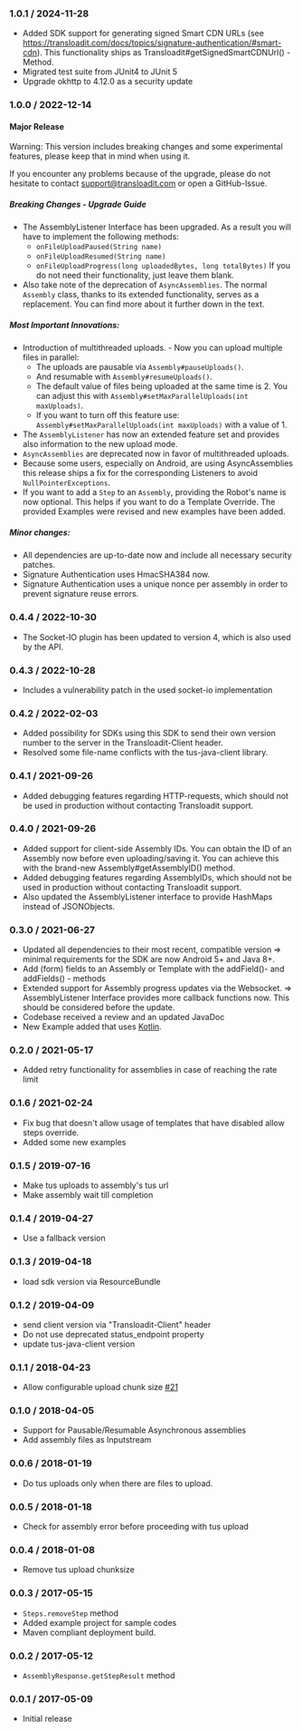 ### 1.0.1 / 2024-11-28 ###
* Added SDK support for generating signed Smart CDN URLs (see https://transloadit.com/docs/topics/signature-authentication/#smart-cdn).
  This functionality ships as Transloadit#getSignedSmartCDNUrl() - Method.
* Migrated test suite from JUnit4 to JUnit 5
* Upgrade okhttp to 4.12.0 as a security update

### 1.0.0 / 2022-12-14 ###
#### Major Release
Warning: This version includes breaking changes and some experimental features, please keep that in mind when using it.

If you encounter any problems because of the upgrade, please do not hesitate to contact support@transloadit.com 
or open a GitHub-Issue.

##### Breaking Changes - Upgrade Guide
* The AssemblyListener Interface has been upgraded. As a result you will have to implement the following methods:
  - `onFileUploadPaused(String name)`
  - `onFileUploadResumed(String name)`
  - `onFileUploadProgress(long uploadedBytes, long totalBytes)`
  If you do not need their functionality, just leave them blank.
* Also take note of the deprecation of `AsyncAssemblies`. The normal `Assembly` class, thanks to its extended 
  functionality, serves as a replacement. You can find more about it further down in the text.

##### Most Important Innovations:
* Introduction of multithreaded uploads. - Now you can upload multiple files in parallel:
  * The uploads are pausable via `Assembly#pauseUploads()`.
  * And resumable with `Assembly#resumeUploads()`.
  * The default value of files being uploaded at the same time is 2. You can adjust this with 
  `Assembly#setMaxParallelUploads(int maxUploads)`.
  * If you want to turn off this feature use: `Assembly#setMaxParallelUploads(int maxUploads)` with a value of 1.
* The `AssemblyListener` has now an extended feature set and provides also information to the new upload mode.
* `AsyncAssemblies` are deprecated now in favor of multithreaded uploads.
 * Because some users, especially on Android, are using AsyncAssemblies 
   this release ships a fix for the corresponding Listeners to avoid `NullPointerExceptions`.
* If you want to add a `Step` to an `Assembly`, providing the Robot's name is now optional. This helps if you want to do a Template Override.
  The provided Examples were revised and new examples have been added.

##### Minor changes:
* All dependencies are up-to-date now and include all necessary security patches.
* Signature Authentication uses HmacSHA384 now.
* Signature Authentication uses a unique nonce per assembly in order to prevent signature reuse errors.

### 0.4.4 / 2022-10-30 ###
* The Socket-IO plugin has been updated to version 4, which is also used by the API.

### 0.4.3 / 2022-10-28 ###
* Includes a vulnerability patch in the used socket-io implementation

### 0.4.2 / 2022-02-03 ###
* Added possibility for SDKs using this SDK to send their own version number to the server in the Transloadit-Client header.
* Resolved some file-name conflicts with the tus-java-client library.

### 0.4.1 / 2021-09-26 ###
* Added debugging features regarding HTTP-requests, which should not be used in production without contacting Transloadit support.

### 0.4.0 / 2021-09-26 ###
* Added support for client-side Assembly IDs. You can obtain the ID of an Assembly now before even uploading/saving it. You can achieve this with the brand-new Assembly#getAssemblyID() method.
* Added debugging features regarding AssemblyIDs, which should not be used in production without contacting Transloadit support.
* Also updated the AssemblyListener interface to provide HashMaps instead of JSONObjects.

### 0.3.0 / 2021-06-27 ###
* Updated all dependencies to their most recent, compatible version
  => minimal requirements for the SDK are now Android 5+ and Java 8+.
* Add (form) fields to an Assembly or Template with the addField()- and addFields() - methods
* Extended support for Assembly progress updates via the Websocket.
  => AssemblyListener Interface provides more callback functions now. This should be considered before the update.
* Codebase received a review and an updated JavaDoc
* New Example added that uses [Kotlin](https://kotlinlang.org/).
  
### 0.2.0 / 2021-05-17 ###
* Added retry functionality for assemblies in case of reaching the rate limit

### 0.1.6 / 2021-02-24 ###

* Fix bug that doesn't allow usage of templates that have disabled allow steps override. 
* Added some new examples

### 0.1.5 / 2019-07-16 ###

* Make tus uploads to assembly's tus url
* Make assembly wait till completion

### 0.1.4 / 2019-04-27 ###

* Use a fallback version

### 0.1.3 / 2019-04-18 ###

* load sdk version via ResourceBundle

### 0.1.2 / 2019-04-09 ###

* send client version via "Transloadit-Client" header
* Do not use deprecated status_endpoint property
* update tus-java-client version

### 0.1.1 / 2018-04-23 ###

* Allow configurable upload chunk size [#21](https://github.com/transloadit/java-sdk/issues/21)

### 0.1.0 / 2018-04-05 ###

* Support for Pausable/Resumable Asynchronous assemblies
* Add assembly files as Inputstream

### 0.0.6 / 2018-01-19 ###

* Do tus uploads only when there are files to upload.

### 0.0.5 / 2018-01-18 ###

* Check for assembly error before proceeding with tus upload

### 0.0.4 / 2018-01-08 ###

* Remove tus upload chunksize

### 0.0.3 / 2017-05-15 ###

* `Steps.removeStep` method
* Added example project for sample codes
* Maven compliant deployment build. 

### 0.0.2 / 2017-05-12 ###

* `AssemblyResponse.getStepResult` method

### 0.0.1 / 2017-05-09 ###

* Initial release
